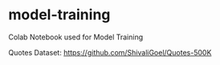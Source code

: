 # model-training

Colab Notebook used for Model Training

Quotes Dataset: https://github.com/ShivaliGoel/Quotes-500K

